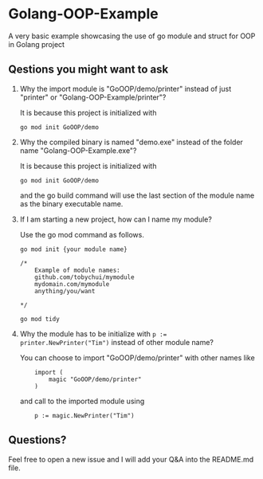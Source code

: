 # Golang-OOP-Example
A very basic example showcasing the use of go module and struct for OOP in Golang project


## Qestions you might want to ask

1. Why the import module is "GoOOP/demo/printer" instead of just "printer" or "Golang-OOP-Example/printer"?

	It is because this project is initialized with 
	```
	go mod init GoOOP/demo
	```

2. Why the compiled binary is named "demo.exe" instead of the folder name "Golang-OOP-Example.exe"?

	It is because this project is initialized with 
	```
	go mod init GoOOP/demo
	```

	and the go build command will use the last section of the module name as the binary executable name.


3. If I am starting a new project, how can I name my module?

	Use the go mod command as follows.

	```
	go mod init {your module name}

	/*
		Example of module names: 
		github.com/tobychui/mymodule
		mydomain.com/mymodule
		anything/you/want
		
	*/ 

	go mod tidy
	```

4. Why the module has to be initialize with ```p := printer.NewPrinter("Tim")``` instead of other module name?
	
	You can choose to import "GoOOP/demo/printer" with other names like
	```
		import (
			magic "GoOOP/demo/printer"
		)
	```
	
	and call to the imported module using 
	
	```
		p := magic.NewPrinter("Tim")
	```
	
	
## Questions?

Feel free to open a new issue and I will add your Q&A into the README.md file.
	

